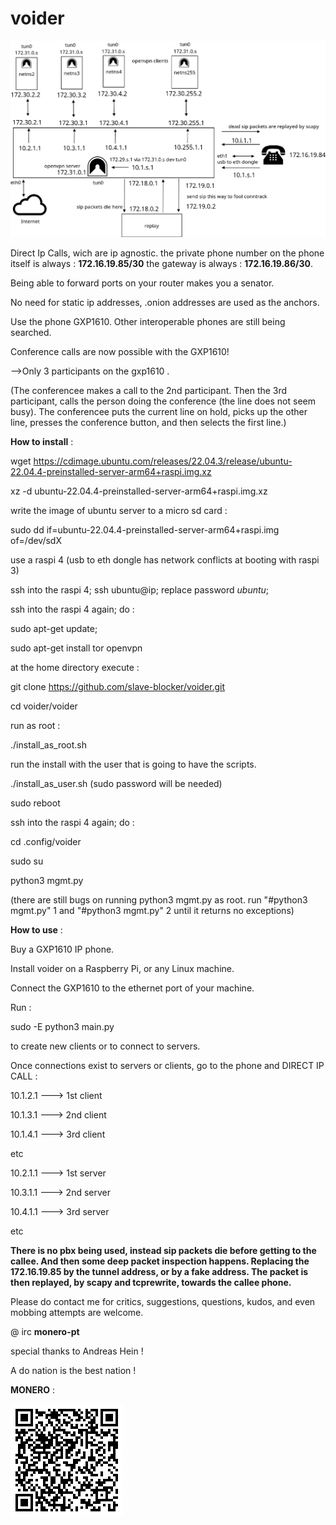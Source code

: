 # voider

![tiefer](tiefer.png)

Direct Ip Calls, wich are ip agnostic.
the private phone number on the phone itself is always : **172.16.19.85/30**
the gateway is always : **172.16.19.86/30**.

Being able to forward ports on your router makes you a senator.

No need for static ip addresses, .onion addresses are used as the 
anchors.

Use the phone GXP1610. Other interoperable phones are still being searched. 

Conference calls are now possible with the GXP1610!

-->Only 3 participants on the gxp1610 .

(The conferencee makes a call to the 2nd participant. Then the 3rd participant, calls the person doing the conference (the line does not seem busy). The conferencee puts the current line on hold, picks up the other line, presses the conference button, and then selects the first line.)

 

**How to install** :

wget https://cdimage.ubuntu.com/releases/22.04.3/release/ubuntu-22.04.4-preinstalled-server-arm64+raspi.img.xz

xz -d ubuntu-22.04.4-preinstalled-server-arm64+raspi.img.xz

write the image of ubuntu server to a micro sd card :

sudo dd if=ubuntu-22.04.4-preinstalled-server-arm64+raspi.img of=/dev/sdX

use a raspi 4 (usb to eth dongle has network conflicts at booting with raspi 3)

ssh into the raspi 4; ssh ubuntu@ip; replace password *ubuntu*;

ssh into the raspi 4 again; do : 

sudo apt-get update;

sudo apt-get install tor openvpn

at the home directory execute :

git clone https://github.com/slave-blocker/voider.git

cd voider/voider

run as root :

./install_as_root.sh

run the install with the user that is going to have the scripts.

./install_as_user.sh (sudo password will be needed)

sudo reboot

ssh into the raspi 4 again; do :

cd .config/voider

sudo su

python3 mgmt.py

(there are still bugs on running python3 mgmt.py as root.
run "#python3 mgmt.py" 1 and "#python3 mgmt.py" 2 until it returns no exceptions)

**How to use** :

Buy a GXP1610 IP phone.

Install voider on a Raspberry Pi, or any Linux machine.

Connect the GXP1610 to the ethernet port of your machine.

Run : 

sudo -E python3 main.py

to create new clients or to connect to servers.
  
Once connections exist to servers or clients,
go to the phone and DIRECT IP CALL : 

10.1.2.1 ---> 1st client

10.1.3.1 ---> 2nd client 

10.1.4.1 ---> 3rd client

etc

10.2.1.1 ---> 1st server 

10.3.1.1 ---> 2nd server 

10.4.1.1 ---> 3rd server

etc

**There is no pbx being used, instead sip packets die before getting to the callee.
And then some deep packet inspection happens. Replacing the 172.16.19.85 by the tunnel address, or by a fake address.
The packet is then replayed, by scapy and tcprewrite, towards the callee phone.**



Please do contact me for critics, suggestions, questions, kudos, and even mobbing attempts are welcome.

@ irc   **monero-pt**

special thanks to Andreas Hein !

A do nation is the best nation !

**MONERO** :

![xmr](xmr.gif)

